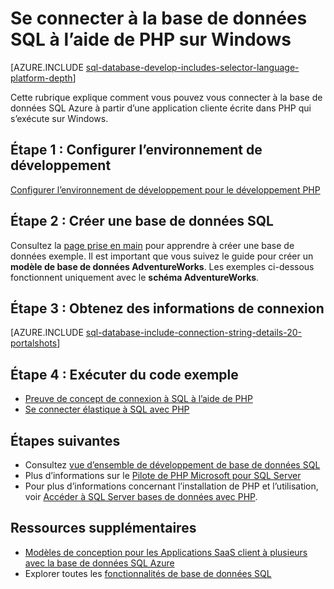 <properties
    pageTitle="Se connecter à la base de données SQL à l’aide de PHP sur Windows | Microsoft Azure"
    description="Présente un exemple de programme PHP qui se connecte à la base de données SQL Azure à partir d’un client Windows et fournit des liens vers les composants logiciels nécessaires requises par le client."
    services="sql-database"
    documentationCenter=""
    authors="meet-bhagdev"
    manager="jhubbard"
    editor=""/>


<tags
    ms.service="sql-database"
    ms.workload="drivers"
    ms.tgt_pltfrm="na"
    ms.devlang="php"
    ms.topic="article"
    ms.date="10/03/2016"
    ms.author="meetb"/>


# <a name="connect-to-sql-database-by-using-php-on-windows"></a>Se connecter à la base de données SQL à l’aide de PHP sur Windows


[AZURE.INCLUDE [sql-database-develop-includes-selector-language-platform-depth](../../includes/sql-database-develop-includes-selector-language-platform-depth.md)] 


Cette rubrique explique comment vous pouvez vous connecter à la base de données SQL Azure à partir d’une application cliente écrite dans PHP qui s’exécute sur Windows.

## <a name="step-1--configure-development-environment"></a>Étape 1 : Configurer l’environnement de développement

[Configurer l’environnement de développement pour le développement PHP](https://msdn.microsoft.com/library/mt720663.aspx)

## <a name="step-2-create-a-sql-database"></a>Étape 2 : Créer une base de données SQL

Consultez la [page prise en main](sql-database-get-started.md) pour apprendre à créer une base de données exemple.  Il est important que vous suivez le guide pour créer un **modèle de base de données AdventureWorks**. Les exemples ci-dessous fonctionnent uniquement avec le **schéma AdventureWorks**.


## <a name="step-3-get-connection-details"></a>Étape 3 : Obtenez des informations de connexion

[AZURE.INCLUDE [sql-database-include-connection-string-details-20-portalshots](../../includes/sql-database-include-connection-string-details-20-portalshots.md)]


## <a name="step-4-run-sample-code"></a>Étape 4 : Exécuter du code exemple

* [Preuve de concept de connexion à SQL à l’aide de PHP](https://msdn.microsoft.com/library/mt720665.aspx)
* [Se connecter élastique à SQL avec PHP](https://msdn.microsoft.com/library/mt720667.aspx)


## <a name="next-steps"></a>Étapes suivantes

* Consultez [vue d’ensemble de développement de base de données SQL](sql-database-develop-overview.md)
* Plus d’informations sur le [Pilote de PHP Microsoft pour SQL Server](https://msdn.microsoft.com/library/dn865013.aspx)
* Pour plus d’informations concernant l’installation de PHP et l’utilisation, voir [Accéder à SQL Server bases de données avec PHP](http://social.technet.microsoft.com/wiki/contents/articles/1258.accessing-sql-server-databases-from-php.aspx).

## <a name="additional-resources"></a>Ressources supplémentaires 

* [Modèles de conception pour les Applications SaaS client à plusieurs avec la base de données SQL Azure](sql-database-design-patterns-multi-tenancy-saas-applications.md)
* Explorer toutes les [fonctionnalités de base de données SQL](https://azure.microsoft.com/services/sql-database/)
